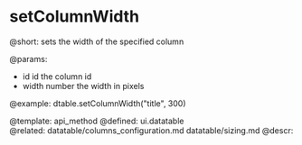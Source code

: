 setColumnWidth
=============


@short: sets the width of the specified column
	

@params:
- id	id		the column id
- width		number		the width in pixels

@example:
dtable.setColumnWidth("title", 300)


@template:	api_method
@defined:	ui.datatable	
@related:
	datatable/columns_configuration.md
    datatable/sizing.md
@descr:



